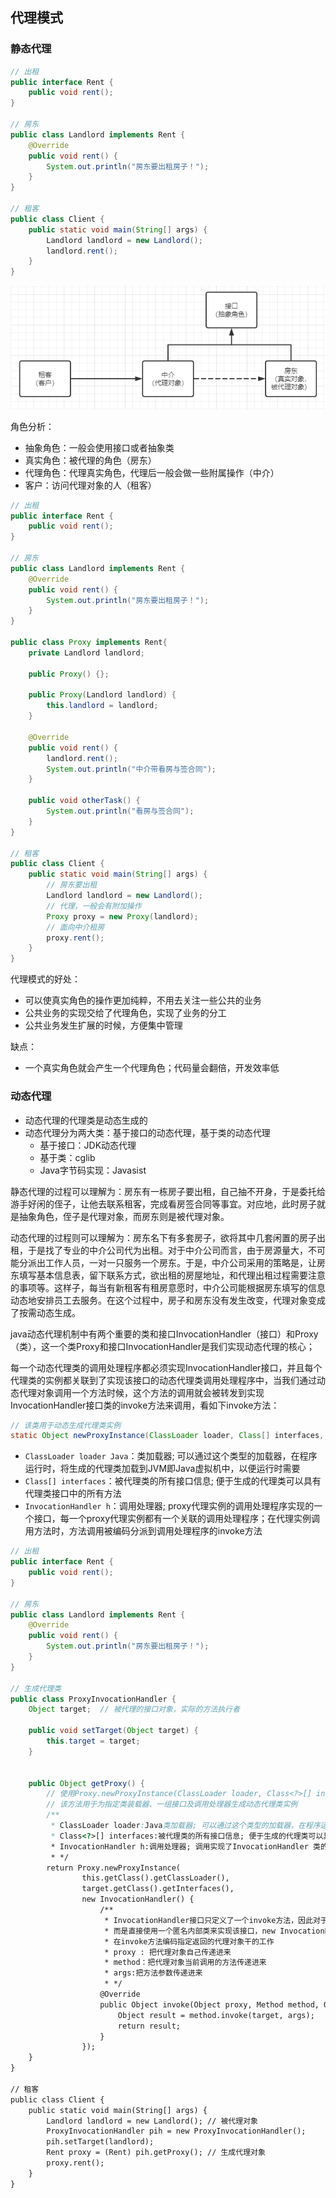 ## 代理模式

### 静态代理

```java
// 出租
public interface Rent {
    public void rent();
}

// 房东
public class Landlord implements Rent {
    @Override
    public void rent() {
        System.out.println("房东要出租房子！");
    }
}

// 租客
public class Client {
    public static void main(String[] args) {
        Landlord landlord = new Landlord();
        landlord.rent();
    }
}
```

![image-20211114102538741](pics\image-20211114102538741.png)



角色分析：

- 抽象角色：一般会使用接口或者抽象类
- 真实角色：被代理的角色（房东）
- 代理角色：代理真实角色，代理后一般会做一些附属操作（中介）
- 客户：访问代理对象的人（租客）



```java
// 出租
public interface Rent {
    public void rent();
}

// 房东
public class Landlord implements Rent {
    @Override
    public void rent() {
        System.out.println("房东要出租房子！");
    }
}

public class Proxy implements Rent{
    private Landlord landlord;

    public Proxy() {};

    public Proxy(Landlord landlord) {
        this.landlord = landlord;
    }

    @Override
    public void rent() {
        landlord.rent();
        System.out.println("中介带看房与签合同");
    }

    public void otherTask() {
        System.out.println("看房与签合同");
    }
}

// 租客
public class Client {
    public static void main(String[] args) {
        // 房东要出租
        Landlord landlord = new Landlord();
        // 代理，一般会有附加操作
        Proxy proxy = new Proxy(landlord);
        // 面向中介租房
        proxy.rent();
    }
}	
```

代理模式的好处：

- 可以使真实角色的操作更加纯粹，不用去关注一些公共的业务
- 公共业务的实现交给了代理角色，实现了业务的分工
- 公共业务发生扩展的时候，方便集中管理

缺点：

- 一个真实角色就会产生一个代理角色；代码量会翻倍，开发效率低

 

### 动态代理

- 动态代理的代理类是动态生成的
- 动态代理分为两大类：基于接口的动态代理，基于类的动态代理
  - 基于接口：JDK动态代理
  - 基于类：cglib
  - Java字节码实现：Javasist

静态代理的过程可以理解为：房东有一栋房子要出租，自己抽不开身，于是委托给游手好闲的侄子，让他去联系租客，完成看房签合同等事宜。对应地，此时房子就是抽象角色，侄子是代理对象，而房东则是被代理对象。

动态代理的过程则可以理解为：房东名下有多套房子，欲将其中几套闲置的房子出租，于是找了专业的中介公司代为出租。对于中介公司而言，由于房源量大，不可能分派出工作人员，一对一只服务一个房东。于是，中介公司采用的策略是，让房东填写基本信息表，留下联系方式，欲出租的房屋地址，和代理出租过程需要注意的事项等。这样子，每当有新租客有租房意愿时，中介公司能根据房东填写的信息动态地安排员工去服务。在这个过程中，房子和房东没有发生改变，代理对象变成了按需动态生成。

java动态代理机制中有两个重要的类和接口InvocationHandler（接口）和Proxy（类），这一个类Proxy和接口InvocationHandler是我们实现动态代理的核心；

每一个动态代理类的调用处理程序都必须实现InvocationHandler接口，并且每个代理类的实例都关联到了实现该接口的动态代理类调用处理程序中，当我们通过动态代理对象调用一个方法时候，这个方法的调用就会被转发到实现InvocationHandler接口类的invoke方法来调用，看如下invoke方法：

```java
// 该类用于动态生成代理类实例
static Object newProxyInstance(ClassLoader loader, Class[] interfaces, InvocationHandler h)
```

- `ClassLoader loader Java`：类加载器; 可以通过这个类型的加载器，在程序运行时，将生成的代理类加载到JVM即Java虚拟机中，以便运行时需要
- `Class[] interfaces`：被代理类的所有接口信息; 便于生成的代理类可以具有代理类接口中的所有方法
- `InvocationHandler h`：调用处理器; proxy代理实例的调用处理程序实现的一个接口，每一个proxy代理实例都有一个关联的调用处理程序；在代理实例调用方法时，方法调用被编码分派到调用处理程序的invoke方法

```java
// 出租
public interface Rent {
    public void rent();
}

// 房东
public class Landlord implements Rent {
    @Override
    public void rent() {
        System.out.println("房东要出租房子！");
    }
}

// 生成代理类
public class ProxyInvocationHandler {
    Object target;  // 被代理的接口对象，实际的方法执行者

    public void setTarget(Object target) {
        this.target = target;
    }


    public Object getProxy() {
        // 使用Proxy.newProxyInstance(ClassLoader loader, Class<?>[] interfaces, InvocationHandler h)
        // 该方法用于为指定类装载器、一组接口及调用处理器生成动态代理类实例
        /**
         * ClassLoader loader:Java类加载器; 可以通过这个类型的加载器，在程序运行时，将生成的代理类加载到JVM即Java虚拟机中，以便运行时需要！
         * Class<?>[] interfaces:被代理类的所有接口信息; 便于生成的代理类可以具有代理类接口中的所有方法
         * InvocationHandler h:调用处理器; 调用实现了InvocationHandler 类的一个回调方法
         * */
        return Proxy.newProxyInstance(
                this.getClass().getClassLoader(),
                target.getClass().getInterfaces(),
                new InvocationHandler() {
                    /**
                     * InvocationHandler接口只定义了一个invoke方法，因此对于这样的接口，我们不用单独去定义一个类来实现该接口，
                     * 而是直接使用一个匿名内部类来实现该接口，new InvocationHandler() {}就是针对InvocationHandler接口的匿名实现类
                     * 在invoke方法编码指定返回的代理对象干的工作
                     * proxy : 把代理对象自己传递进来
                     * method：把代理对象当前调用的方法传递进来
                     * args:把方法参数传递进来
                     * */
                    @Override
                    public Object invoke(Object proxy, Method method, Object[] args) throws Throwable {
                        Object result = method.invoke(target, args);
                        return result;
                    }
                });
    }
}

// 租客
public class Client {
    public static void main(String[] args) {
        Landlord landlord = new Landlord(); // 被代理对象
        ProxyInvocationHandler pih = new ProxyInvocationHandler();
        pih.setTarget(landlord);
        Rent proxy = (Rent) pih.getProxy(); // 生成代理对象
        proxy.rent();
    }
}
```

